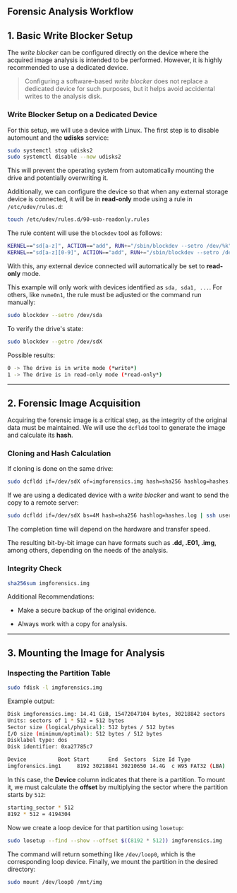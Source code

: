## Forensic Analysis Workflow

## 1. Basic Write Blocker Setup

The _write blocker_ can be configured directly on the device where the acquired image analysis is intended to be performed. However, it is highly recommended to use a dedicated device.

> Configuring a software-based _write blocker_ does not replace a dedicated device for such purposes, but it helps avoid accidental writes to the analysis disk.

### Write Blocker Setup on a Dedicated Device

For this setup, we will use a device with Linux. The first step is to disable automount and the **udisks** service:

```bash
sudo systemctl stop udisks2
sudo systemctl disable --now udisks2
```

This will prevent the operating system from automatically mounting the drive and potentially overwriting it.

Additionally, we can configure the device so that when any external storage device is connected, it will be in **read-only** mode using a rule in `/etc/udev/rules.d`:

```bash
touch /etc/udev/rules.d/90-usb-readonly.rules
```

The rule content will use the `blockdev` tool as follows:

```bash
KERNEL=="sd[a-z]", ACTION=="add", RUN+="/sbin/blockdev --setro /dev/%k"
KERNEL=="sd[a-z][0-9]", ACTION=="add", RUN+="/sbin/blockdev --setro /dev/%k"
```

With this, any external device connected will automatically be set to **read-only** mode.

This example will only work with devices identified as `sda, sda1, ...`. For others, like `nvme0n1`, the rule must be adjusted or the command run manually:

```bash
sudo blockdev --setro /dev/sda
```

To verify the drive's state:

```bash
sudo blockdev --getro /dev/sdX
```

Possible results:

```bash
0 -> The drive is in write mode (*write*)
1 -> The drive is in read-only mode (*read-only*)
```

---

## 2. Forensic Image Acquisition

Acquiring the forensic image is a critical step, as the integrity of the original data must be maintained. We will use the `dcfldd` tool to generate the image and calculate its **hash**.

### Cloning and Hash Calculation

If cloning is done on the same drive:

```bash
sudo dcfldd if=/dev/sdX of=imgforensics.img hash=sha256 hashlog=hashes.log status=on
```

If we are using a dedicated device with a _write blocker_ and want to send the copy to a remote server:

```bash
sudo dcfldd if=/dev/sdX bs=4M hash=sha256 hashlog=hashes.log | ssh user@ip "cat > /destiny/imgforensics.img"
```

The completion time will depend on the hardware and transfer speed.

The resulting bit-by-bit image can have formats such as **.dd, .E01, .img**, among others, depending on the needs of the analysis.

### Integrity Check

```bash
sha256sum imgforensics.img
```

Additional Recommendations:

- Make a secure backup of the original evidence.
    
- Always work with a copy for analysis.
    

---

## 3. Mounting the Image for Analysis

### Inspecting the Partition Table

```bash
sudo fdisk -l imgforensics.img
```

Example output:

```bash
Disk imgforensics.img: 14.41 GiB, 15472047104 bytes, 30218842 sectors
Units: sectors of 1 * 512 = 512 bytes
Sector size (logical/physical): 512 bytes / 512 bytes
I/O size (minimum/optimal): 512 bytes / 512 bytes
Disklabel type: dos
Disk identifier: 0xa27785c7

Device          Boot Start      End  Sectors  Size Id Type
imgforensics.img1     8192 30218841 30210650 14.4G  c W95 FAT32 (LBA)
```

In this case, the **Device** column indicates that there is a partition. To mount it, we must calculate the **offset** by multiplying the sector where the partition starts by `512`:

```bash
starting_sector * 512
8192 * 512 = 4194304
```

Now we create a loop device for that partition using `losetup`:

```bash
sudo losetup --find --show --offset $((8192 * 512)) imgforensics.img
```

The command will return something like `/dev/loop0`, which is the corresponding loop device. Finally, we mount the partition in the desired directory:

```bash
sudo mount /dev/loop0 /mnt/img
```
